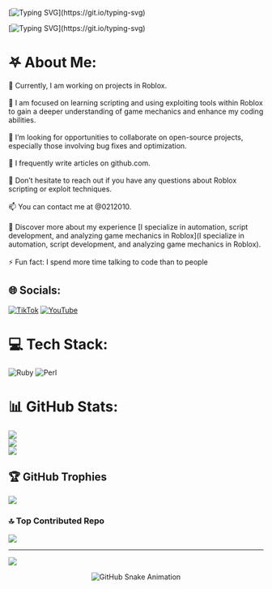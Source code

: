 [![Typing SVG](https://readme-typing-svg.herokuapp.com?font=Fira+Code&pause=1000&color=AF0A00&width=435&lines=%F0%9D%96%82%F0%9D%96%8A%F0%9D%96%91%F0%9D%96%88%F0%9D%96%94%F0%9D%96%92%F0%9D%96%8A+%F0%9D%95%BF%F0%9D%96%94+%F0%9D%95%B8%F0%9D%96%9E+%F0%9D%95%BB%F0%9D%96%97%F0%9D%96%94%F0%9D%96%8B%F0%9D%96%8E%F0%9D%96%91%F0%9D%96%8A.)](https://git.io/typing-svg)


[![Typing SVG](https://readme-typing-svg.herokuapp.com?font=Fira+Code&pause=1000&color=B321F7&width=435&lines=%F0%9D%95%BE%F0%9D%96%99%F0%9D%96%8A%F0%9D%96%95+%F0%9D%95%AD%F0%9D%96%9E+%F0%9D%95%BE%F0%9D%96%99%F0%9D%96%8A%F0%9D%96%95.)](https://git.io/typing-svg)


# 𖤐 About Me:
🔭 Currently, I am working on projects in Roblox.<br><br>🌱 I am focused on learning scripting and using exploiting tools within Roblox to gain a deeper understanding of game mechanics and enhance my coding abilities.<br><br>🤝 I’m looking for opportunities to collaborate on open-source projects, especially those involving bug fixes and optimization.<br><br>📝 I frequently write articles on github.com.<br><br>💬 Don’t hesitate to reach out if you have any questions about Roblox scripting or exploit techniques.<br><br>📫 You can contact me at @0212010.<br><br>📄 Discover more about my experience [I specialize in automation, script development, and analyzing game mechanics in Roblox](I specialize in automation, script development, and analyzing game mechanics in Roblox).<br><br>⚡ Fun fact: I spend more time talking to code than to people


## 🌐 Socials:
[![TikTok](https://img.shields.io/badge/TikTok-%23000000.svg?logo=TikTok&logoColor=white)](https://tiktok.com/@muleleleell) [![YouTube](https://img.shields.io/badge/YouTube-%23FF0000.svg?logo=YouTube&logoColor=white)](https://youtube.com/@NiggaFuckers) 

# 💻 Tech Stack:
![Ruby](https://img.shields.io/badge/ruby-%23CC342D.svg?style=plastic&logo=ruby&logoColor=white) ![Perl](https://img.shields.io/badge/perl-%2339457E.svg?style=plastic&logo=perl&logoColor=white)
# 📊 GitHub Stats:
![](https://github-readme-stats.vercel.app/api?username=pwxtf&theme=shadow_red&hide_border=false&include_all_commits=true&count_private=false)<br/>
![](https://github-readme-streak-stats.herokuapp.com/?user=pwxtf&theme=shadow_red&hide_border=false)<br/>
![](https://github-readme-stats.vercel.app/api/top-langs/?username=pwxtf&theme=shadow_red&hide_border=false&include_all_commits=true&count_private=false&layout=compact)

## 🏆 GitHub Trophies
![](https://github-profile-trophy.vercel.app/?username=pwxtf&theme=radical&no-frame=false&no-bg=false&margin-w=4)

### 🔝 Top Contributed Repo
![](https://github-contributor-stats.vercel.app/api?username=pwxtf&limit=5&theme=shadow_red&combine_all_yearly_contributions=true)

---
[![](https://visitcount.itsvg.in/api?id=pwxtf&icon=0&color=0)](https://visitcount.itsvg.in)

<!-- Proudly created with GPRM ( https://gprm.itsvg.in ) -->

<!-- Snake Animation -->
<div align="center">
  <picture>
    <source media="(prefers-color-scheme: dark)" srcset="https://github.com/fatkhurrhn/fatkhurrhn/blob/main/github-contribution-grid-snake-dark.svg" />
    <source media="(prefers-color-scheme: light), (prefers-color-scheme: no-preference)" srcset="https://github.com/pwxtf/pwxtf/blob/main/github-contribution-grid-snake.svg" />
    <img src="https://github.com/pwxtf/pwxtf/blob/main/github-contribution-grid-snake.svg" alt="GitHub Snake Animation" />
  </picture>
</div>

